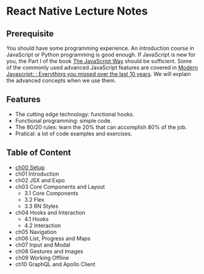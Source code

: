 # React Native Lecture Notes

## Prerequisite

You should have some programming experience. An introduction course in JavaScript or Python programming is good enough. If JavaScript is new for you, the Part I of the book [The JavaScript Way](https://github.com/thejsway/thejsway) should be sufficient. Some of the commonly used advanced JavaScript features are covered in [Modern Javascript: : Everything you missed over the last 10 years](https://turriate.com/articles/modern-javascript-everything-you-missed-over-10-years). We will explain the advanced concepts when we use them.

## Features

- The cutting edge technology: functional hooks.
- Functional programming: simple code.
- The 80/20 rules: learn the 20% that can accomplish 80% of the job.
- Pratical: a lot of code examples and exercises.

## Table of Content

- [ch00 Setup](docs/ch00)
- ch01 Introduction
- ch02 JSX and Expo
- ch03 Core Components and Layout
  - 3.1 Core Components
  - 3.2 Flex
  - 3.3 RN Styles
- ch04 Hooks and Interaction
  - 4.1 Hooks
  - 4.2 Interaction
- ch05 Navigation
- ch06 List, Progress and Maps
- ch07 Input and Modal
- ch08 Gestures and Images
- ch09 Working Offline
- ch10 GraphQL and Apollo Client
